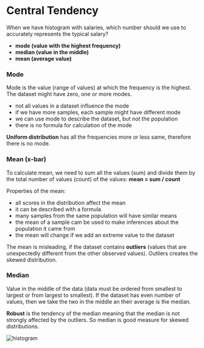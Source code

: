 # Central Tendency
When we have histogram with salaries, which number should we use to accurately represents the typical salary?
* __mode (value with the highest frequency)__
* __median (value in the middle)__
* __mean (average value)__

### Mode
Mode is the value (range of values) at which the frequency is the highest. The dataset might have zero, one or more modes.

* not all values in a dataset influence the mode
* if we have more samples, each sample might have different mode
* we can use mode to describe the dataset, but not the population
* there is no formula for calculation of the mode

__Uniform distribution__ has all the frequencies more or less same, therefore there is no mode.

### Mean (x-bar)
To calculate mean, we need to sum all the values (sum) and divide them by the total number of values (count) of the values: __mean = sum / count__

Properties of the mean:
* all scores in the distribution affect the mean
* it can be described with a formula
* many samples from the same population will have similar means
* the mean of a sample cam be used to make inferences about the population it came from
* the mean will change if we add an extreme value to the dataset

The mean is misleading, if the dataset contains __outliers__ (values that are unexpectedly different from the other observed values). Outliers creates the skewed distribution.

### Median
Value in the middle of the data (data must be ordered from smallest to largest or from largest to smallest). If the dataset has even number of values, then we take the two in the middle an their average is the median.

__Robust__ is the tendency of the median meaning that the median is not strongly affected by the outliers. So median is good measure for skewed distributions.

![histogram](https://github.com/hanny21/udacity_data_notes/blob/master/intro_to_descriptive_statistics/measures_of_center.PNG)
